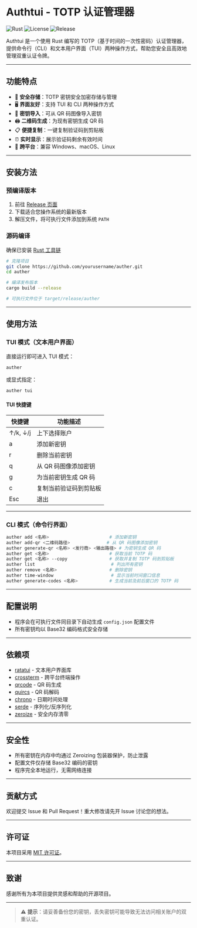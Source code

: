 # Authtui - TOTP 认证管理器

![Rust](https://img.shields.io/badge/Rust-1.60%2B-orange?logo=rust)
![License](https://img.shields.io/badge/License-MIT-yellow.svg)
![Release](https://img.shields.io/badge/Release-1.0.0-blue)

Authtui 是一个使用 Rust 编写的 TOTP（基于时间的一次性密码）认证管理器，提供命令行（CLI）和文本用户界面（TUI）两种操作方式，帮助您安全且高效地管理双重认证令牌。

---

## 功能特点

- 🔐 **安全存储**：TOTP 密钥安全加密存储与管理
- 🖥️ **界面友好**：支持 TUI 和 CLI 两种操作方式
- 📱 **密钥导入**：可从 QR 码图像导入密钥
- 🖨️ **二维码生成**：为现有密钥生成 QR 码
- 📋 **便捷复制**：一键复制验证码到剪贴板
- ⏰ **实时显示**：展示验证码剩余有效时间
- 🔧 **跨平台**：兼容 Windows、macOS、Linux

---

## 安装方法

### 预编译版本

1. 前往 [Release 页面](https://github.com/yourusername/authtui/releases)
2. 下载适合您操作系统的最新版本
3. 解压文件，将可执行文件添加到系统 `PATH`

### 源码编译

确保已安装 [Rust 工具链](https://rust-lang.org/tools/install)

```bash
# 克隆项目
git clone https://github.com/yourusername/auther.git
cd auther

# 编译发布版本
cargo build --release

# 可执行文件位于 target/release/auther
```

---

## 使用方法

### TUI 模式（文本用户界面）

直接运行即可进入 TUI 模式：

```bash
auther
```

或显式指定：

```bash
auther tui
```

#### TUI 快捷键

| 快捷键       | 功能描述                 |
|--------------|--------------------------|
| ↑/k, ↓/j     | 上下选择账户             |
| a            | 添加新密钥               |
| r            | 删除当前密钥             |
| q            | 从 QR 码图像添加密钥     |
| g            | 为当前密钥生成 QR 码     |
| c            | 复制当前验证码到剪贴板   |
| Esc          | 退出                     |

---

### CLI 模式（命令行界面）

```bash
auther add <名称>                       # 添加新密钥
auther add-qr <二维码路径>              # 从 QR 码图像添加密钥
auther generate-qr <名称> <发行商> <输出路径> # 为密钥生成 QR 码
auther get <名称>                       # 获取当前 TOTP 码
auther get <名称> --copy                # 获取并复制 TOTP 码到剪贴板
auther list                             # 列出所有密钥
auther remove <名称>                    # 删除密钥
auther time-window                      # 显示当前时间窗口信息
auther generate-codes <名称>            # 生成当前及前后窗口的 TOTP 码
```

---

## 配置说明

- 程序会在可执行文件同目录下自动生成 `config.json` 配置文件
- 所有密钥均以 Base32 编码格式安全存储

---

## 依赖项

- [ratatui](https://crates.io/crates/ratatui) - 文本用户界面库
- [crossterm](https://crates.io/crates/crossterm) - 跨平台终端操作
- [qrcode](https://crates.io/crates/qrcode) - QR 码生成
- [quircs](https://crates.io/crates/quircs) - QR 码解码
- [chrono](https://crates.io/crates/chrono) - 日期时间处理
- [serde](https://crates.io/crates/serde) - 序列化/反序列化
- [zeroize](https://crates.io/crates/zeroize) - 安全内存清零

---

## 安全性

- 所有密钥在内存中均通过 Zeroizing 包装器保护，防止泄露
- 配置文件仅存储 Base32 编码的密钥
- 程序完全本地运行，无需网络连接

---

## 贡献方式

欢迎提交 Issue 和 Pull Request！重大修改请先开 Issue 讨论您的想法。

---

## 许可证

本项目采用 [MIT 许可证](LICENSE)。

---

## 致谢

感谢所有为本项目提供灵感和帮助的开源项目。

---

> ⚠️ **提示**：请妥善备份您的密钥，丢失密钥可能导致无法访问相关账户的双重认证。
